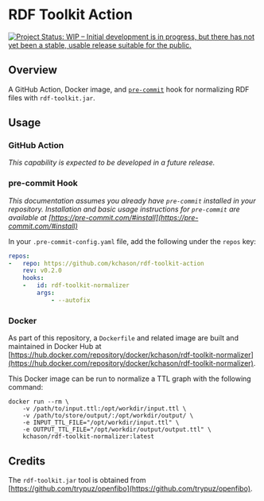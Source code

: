 # RDF Toolkit Action
<a href="https://www.repostatus.org/#wip"><img src="https://www.repostatus.org/badges/latest/wip.svg" alt="Project Status: WIP – Initial development is in progress, but there has not yet been a stable, usable release suitable for the public." /></a>

## Overview
A GitHub Action, Docker image, and [`pre-commit`](https://pre-commit.com/) hook for normalizing RDF files with `rdf-toolkit.jar`.

## Usage
### GitHub Action
_This capability is expected to be developed in a future release._

### pre-commit Hook
_This documentation assumes you already have `pre-commit` installed in your repository. Installation and basic usage instructions for `pre-commit` are available at [https://pre-commit.com/#install](https://pre-commit.com/#install)_

In your `.pre-commit-config.yaml` file, add the following under the `repos` key:

```yaml
repos:
-   repo: https://github.com/kchason/rdf-toolkit-action
    rev: v0.2.0
    hooks:
    -   id: rdf-toolkit-normalizer
        args:
            - --autofix
```

### Docker
As part of this repository, a `Dockerfile` and related image are built and maintained in Docker Hub at [https://hub.docker.com/repository/docker/kchason/rdf-toolkit-normalizer](https://hub.docker.com/repository/docker/kchason/rdf-toolkit-normalizer).

This Docker image can be run to normalize a TTL graph with the following command:
```shell
docker run --rm \
    -v /path/to/input.ttl:/opt/workdir/input.ttl \
    -v /path/to/store/output/:/opt/workdir/output/ \
    -e INPUT_TTL_FILE="/opt/workdir/input.ttl" \
    -e OUTPUT_TTL_FILE="/opt/workdir/output/output.ttl" \
    kchason/rdf-toolkit-normalizer:latest
```

## Credits
The `rdf-toolkit.jar` tool is obtained from [https://github.com/trypuz/openfibo](https://github.com/trypuz/openfibo).


